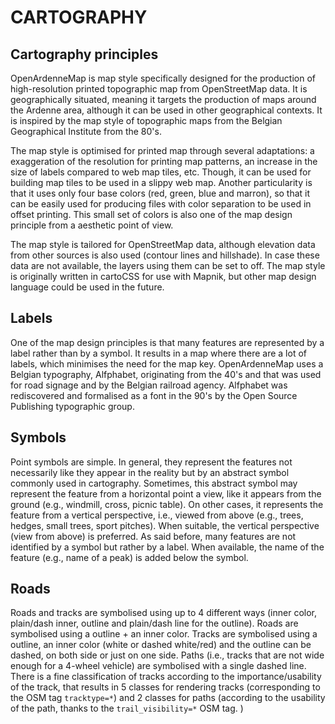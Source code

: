 # CARTOGRAPHY

## Cartography principles

OpenArdenneMap is map style specifically designed for the production of high-resolution printed topographic map from OpenStreetMap data. It is geographically situated, meaning it targets the production of maps around the Ardenne area, although it can be used in other geographical contexts. It is inspired by the map style of topographic maps from the Belgian Geographical Institute from the 80's.

The map style is optimised for printed map through several adaptations: a exaggeration of the resolution for printing map patterns, an increase in the size of labels compared to web map tiles, etc. Though, it can be used for building map tiles to be used in a slippy web map. Another particularity is that it uses only four base colors (red, green, blue and marron), so that it can be easily used for producing files with color separation to be used in offset printing. This small set of colors is also one of the map design principle from a aesthetic point of view.

The map style is tailored for OpenStreetMap data, although elevation data from other sources is also used (contour lines and hillshade). In case these data are not available, the layers using them can be set to off. The map style is originally written in cartoCSS for use with Mapnik, but other map design language could be used in the future.


## Labels

One of the map design principles is that many features are represented by a label rather than by a symbol. It results in a map where there are a lot of labels, which minimises the need for the map key. OpenArdenneMap uses a Belgian typography, Alfphabet, originating from the 40's and that was used for road signage and by the Belgian railroad agency. Alfphabet was rediscovered and formalised as a font in the 90's by the Open Source Publishing typographic group.


## Symbols

Point symbols are simple. In general, they represent the features not necessarily like they appear in the reality but by an abstract symbol commonly used in cartography. Sometimes, this abstract symbol may represent the feature from a horizontal point a view, like it appears from the ground (e.g., windmill, cross, picnic table). On other cases, it represents the feature from a vertical perspective, i.e., viewed from above (e.g., trees, hedges, small trees, sport pitches). When suitable, the vertical perspective (view from above) is preferred. As said before, many features are not identified by a symbol but rather by a label. When available, the name of the feature (e.g., name of a peak) is added below the symbol.

## Roads

Roads and tracks are symbolised using up to 4 different ways (inner color, plain/dash inner, outline and plain/dash line for the outline). Roads are symbolised using a outline + an inner color. Tracks are symbolised using a outline, an inner color (white or dashed white/red) and the outline can be dashed, on both side or just on one side. Paths (i.e., tracks that are not wide enough for a 4-wheel vehicle) are symbolised with a single dashed line. There is a fine classification of tracks according to the importance/usability of the track, that results in 5 classes for rendering tracks (corresponding to the OSM tag `tracktype=*`) and 2 classes for paths (according to the usability of the path, thanks to the `trail_visibility=*` OSM tag. )